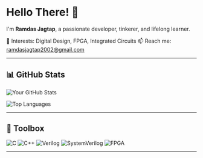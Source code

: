# Hello There! 👋

I'm **Ramdas Jagtap**, a passionate developer, tinkerer, and lifelong learner.

🧠 Interests: Digital Design, FPGA, Integrated Circuits
📫 Reach me: [ramdasjagtap2002@gmail.com](mailto:ramdasjagtap2002@gmail.com)

---

<!-- ## 🚀 Projects & Things I Like

- 💡 Building: [CoolProject1](https://github.com/yourusername/CoolProject1)
- 📡 Working with hardware, FPGAs, and digital designs
- 🛰 Contributor to [OpenSourceHardware](https://github.com/some/project)

--- -->

## 📊 GitHub Stats

![Your GitHub Stats](https://github-readme-stats.vercel.app/api?username=ramdasjagtap&show_icons=true&theme=radical)

![Top Languages](https://github-readme-stats.vercel.app/api/top-langs/?username=ramdasjagtap&layout=compact&theme=radical)

---

## 🧰 Toolbox

![C](https://img.shields.io/badge/C-00599C?style=flat&logo=c&logoColor=white)
![C++](https://img.shields.io/badge/C++-00599C?style=flat&logo=c%2B%2B&logoColor=white)
![Verilog](https://img.shields.io/badge/Verilog-DAE8FC?style=flat&logoColor=white)
![SystemVerilog](https://img.shields.io/badge/SystemVerilog-DAE8FC?style=flat&logo=verilog&logoColor=black)
![FPGA](https://img.shields.io/badge/FPGA-0095D5?style=flat&logo=verilog&logoColor=white)

---
<!--
## 🎥 YouTube & Links

![Python](https://img.shields.io/badge/Python-3670A0?style=flat&logo=python&logoColor=ffdd54)
- 📹 [YouTube Channel](https://youtube.com/yourchannel)
- 💼 [LinkedIn](https://linkedin.com/in/yourname) -->

